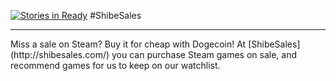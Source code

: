 [![Stories in Ready](https://badge.waffle.io/maxwofford/spawncamping-machine.png?label=ready&title=Ready)](https://waffle.io/maxwofford/spawncamping-machine)
#ShibeSales
<hr>
Miss a sale on Steam? Buy it for cheap with Dogecoin! At [ShibeSales](http://shibesales.com/) you can purchase Steam games on sale, and recommend games for us to keep on our watchlist.